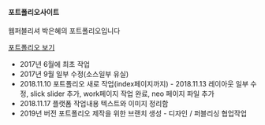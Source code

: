 #### 포트폴리오사이트

웹퍼블리셔 박은혜의 포트폴리오입니다

[포트폴리오 보기](https://kurepark.github.io/)

- 2017년 6월에 최초 작업
- 2017년 9월 일부 수정(소스일부 유실)
- 2018.11.10 포트폴리오 새로 작업(index페이지까지)    - 2018.11.13 레이아웃 일부 수정, slick slider 추가, work페이지 작업 완료, neo 페이지 파일 추가  
- 2018.11.17 플랫폼 작업내용 텍스트와 이미지 정리함
- 2019년 버전 포트폴리오 제작을 위한 브랜치 생성 - 디자인 / 퍼블리싱 협업작업

